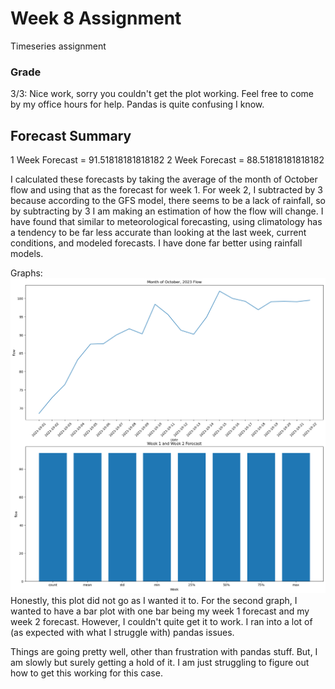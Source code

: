 # Week 8 Assignment
Timeseries assignment

### Grade
3/3: Nice work, sorry you couldn't get the plot working. Feel free to come by my office hours for help. Pandas is quite confusing I know. 
###

## Forecast Summary
1 Week Forecast = 91.51818181818182
2 Week Forecast = 88.51818181818182

I calculated these forecasts by taking the average of the month of October flow and using that as the forecast for week 1. For week 2, I subtracted by 3 because according to the GFS model, there seems to be a lack of rainfall, so by subtracting by 3 I am making an estimation of how the flow will change. I have found that similar to meteorological forecasting, using climatology has a tendency to be far less accurate than looking at the last week, current conditions, and modeled forecasts. I have done far better using rainfall models.  

Graphs:
![Graph](Graph.png)
Honestly, this plot did not go as I wanted it to.  For the second graph, I wanted to have a bar plot with one bar being my week 1 forecast and my week 2 forecast. However, I couldn't quite get it to work. I ran into a lot of (as expected with what I struggle with) pandas issues. 

Things are going pretty well, other than frustration with pandas stuff. But, I am slowly but surely getting a hold of it. I am just struggling to figure out how to get this working for this case.